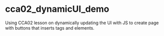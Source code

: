 # cca02_dynamicUI_demo
Using CCA02 lesson on dynamically updating the UI with JS to create page with buttons that inserts tags and elements. 
